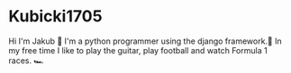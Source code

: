 # Kubicki1705

Hi I'm Jakub 👋 I'm a python programmer using the django framework.🐍
In my free time I like to play the guitar, play football and watch Formula 1 races. 🏎️

